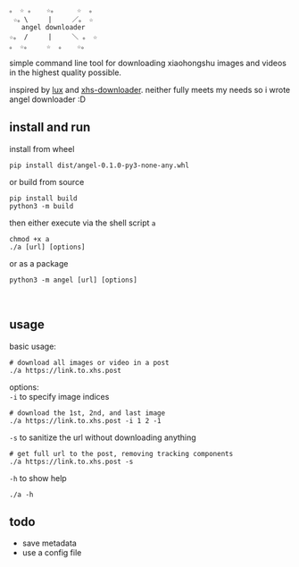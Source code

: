 ```
。 ☆ 。   ☆。     ☆  。
 ☆。\     |     ／。 ☆
   angel downloader
☆。 /     |     ＼ 。 ☆ 
。 ☆。    ☆  。   ☆。

```
simple command line tool for downloading xiaohongshu images and videos in the highest quality possible. <br>

inspired by [lux](https://github.com/iawia002/lux) and [xhs-downloader](https://github.com/JoeanAmier/XHS-Downloader). neither fully meets my needs so i wrote angel downloader :D<br>

## install and run
install from wheel
```
pip install dist/angel-0.1.0-py3-none-any.whl
```
or build from source
```
pip install build
python3 -m build
```

then either execute via the shell script `a`
```
chmod +x a
./a [url] [options]
```
or as a package
```
python3 -m angel [url] [options]
```
<br>

## usage
basic usage:
```
# download all images or video in a post
./a https://link.to.xhs.post
```
options:<br>
`-i` to specify image indices
```
# download the 1st, 2nd, and last image
./a https://link.to.xhs.post -i 1 2 -1
```
`-s` to sanitize the url without downloading anything
```
# get full url to the post, removing tracking components
./a https://link.to.xhs.post -s
```
`-h` to show help
```
./a -h  
```
## todo
- save metadata
- use a config file
